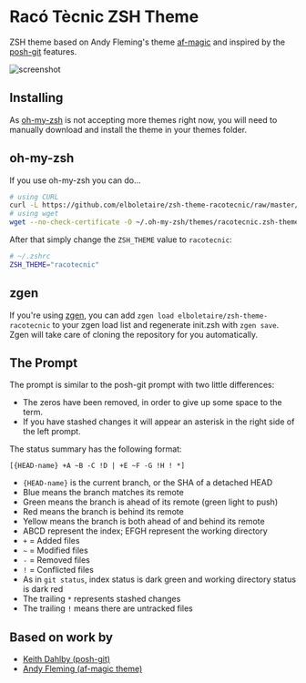 Racó Tècnic ZSH Theme
=====================

ZSH theme based on Andy Fleming's theme [af-magic](https://coderwall.com/p/3xcpyg) and inspired by the [posh-git](https://github.com/dahlbyk/posh-git) features.

![screenshot](screenshot.png)

Installing
----------

As [oh-my-zsh](https://github.com/robbyrussell/oh-my-zsh) is not accepting more themes right now, you will need to manually download and install the theme in your themes folder.

## oh-my-zsh

If you use oh-my-zsh you can do...

```bash
# using CURL
curl -L https://github.com/elboletaire/zsh-theme-racotecnic/raw/master/racotecnic.zsh-theme > ~/.oh-my-zsh/themes/racotecnic.zsh-theme
# using wget
wget --no-check-certificate -O ~/.oh-my-zsh/themes/racotecnic.zsh-theme https://github.com/elboletaire/zsh-theme-racotecnic/raw/master/racotecnic.zsh-theme
```

After that simply change the `ZSH_THEME` value to `racotecnic`:

```bash
# ~/.zshrc
ZSH_THEME="racotecnic"
```

## zgen

If you're using [zgen](https://github.com/tarjoilija/zgen), you can add `zgen load elboletaire/zsh-theme-racotecnic` to your zgen load list and regenerate init.zsh with `zgen save`. Zgen will take care of cloning the repository for you automatically.

The Prompt
----------

The prompt is similar to the posh-git prompt with two little differences:

- The zeros have been removed, in order to give up some space to the term.
- If you have stashed changes it will appear an asterisk in the right side of the left prompt.

The status summary has the following format:

    [{HEAD-name} +A ~B -C !D | +E ~F -G !H ! *]

* `{HEAD-name}` is the current branch, or the SHA of a detached HEAD
 * Blue means the branch matches its remote
 * Green means the branch is ahead of its remote (green light to push)
 * Red means the branch is behind its remote
 * Yellow means the branch is both ahead of and behind its remote
* ABCD represent the index; EFGH represent the working directory
 * `+` = Added files
 * `~` = Modified files
 * `-` = Removed files
 * `!` = Conflicted files
 * As in `git status`, index status is dark green and working directory status is dark red
* The trailing `*` represents stashed changes
* The trailing `!` means there are untracked files

Based on work by
----------------

- [Keith Dahlby (posh-git)](https://github.com/dahlbyk)
- [Andy Fleming (af-magic theme)](https://github.com/andyfleming)
